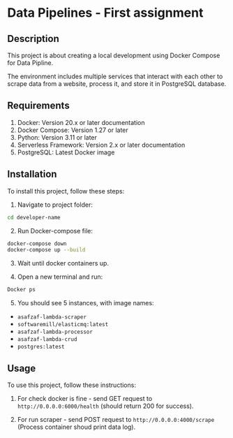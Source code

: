 # Data Pipelines - First assignment

## Description

This project is about creating a local development using Docker Compose for Data Pipline.

The environment includes multiple services that interact with each other to scrape data from a website, process it, and store it in PostgreSQL database.

## Requirements
1. Docker: Version 20.x or later documentation
2. Docker Compose: Version 1.27 or later
3. Python: Version 3.11 or later
4. Serverless Framework: Version 2.x or later documentation
5. PostgreSQL: Latest Docker image

## Installation

To install this project, follow these steps:

1. Navigate to project folder:
```bash
cd developer-name
```

2. Run Docker-compose file:
```bash
docker-compose down
docker-compose up --build
```

3. Wait until docker containers up.

4. Open a new terminal and run:
```bash
Docker ps
```

5. You should see 5 instances, with image names:
- `asafzaf-lambda-scraper`
- `softwaremill/elasticmq:latest`
- `asafzaf-lambda-processor`
- `asafzaf-lambda-crud`
- `postgres:latest`

## Usage

To use this project, follow these instructions:

1. For check docker is fine - send GET request to `http://0.0.0.0:6000/health` (should return 200 for success).

2. For run scraper - send POST request to `http://0.0.0.0:4000/scrape` (Process container shoud print data log).
